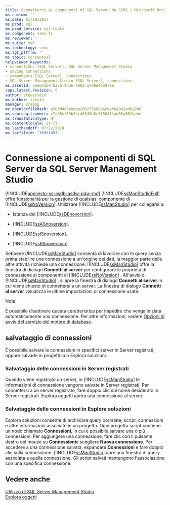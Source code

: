 ```yaml
---
title: Connettersi ai componenti di SQL Server da SSMS | Microsoft Docs
ms.custom: ''
ms.date: 01/19/2017
ms.prod: sql
ms.prod_service: sql-tools
ms.component: ssms-f1
ms.reviewer: ''
ms.suite: sql
ms.technology: ssms
ms.tgt_pltfrm: ''
ms.topic: conceptual
helpviewer_keywords:
- connections [SQL Server], SQL Server Management Studio
- saving connections
- components [SQL Server], connections
- SQL Server Management Studio [SQL Server], connections
ms.assetid: 5eeb41bd-b25b-4d3b-a005-a7d9e4b5978e
caps.latest.revision: 5
author: stevestein
ms.author: sstein
manager: craigg
ms.openlocfilehash: a30dd4d3eedea208255e02b6cbef6a842ad81906
ms.sourcegitcommit: c7a98ef59b3bc46245b8c3f5643fad85a082debe
ms.translationtype: HT
ms.contentlocale: it-IT
ms.lasthandoff: 07/12/2018
ms.locfileid: "38981493"
---
```

# <a name="connect-to-any-sql-server-component-from-sql-server-management-studio"></a>Connessione ai componenti di SQL Server da SQL Server Management Studio
[!INCLUDE[appliesto-ss-asdb-asdw-pdw-md](../../includes/appliesto-ss-asdb-asdw-pdw-md.md)]
[!INCLUDE[ssManStudioFull](../../includes/ssmanstudiofull_md.md)] offre funzionalità per la gestione di qualsiasi componente di [!INCLUDE[ssNoVersion](../../includes/ssnoversion_md.md)]. Utilizzare [!INCLUDE[ssManStudio](../../includes/ssmanstudio_md.md)] per collegarsi a:  
  
-   Istanza del [!INCLUDE[ssDEnoversion](../../includes/ssdenoversion_md.md)].  
  
-   [!INCLUDE[ssASnoversion](../../includes/ssasnoversion_md.md)].  
  
-   [!INCLUDE[ssISnoversion](../../includes/ssisnoversion_md.md)].  
  
-   [!INCLUDE[ssRSnoversion](../../includes/ssrsnoversion_md.md)].  
  
Sebbene [!INCLUDE[ssManStudio](../../includes/ssmanstudio_md.md)] consenta di lavorare con le query senza prima stabilire una connessione a un'origine dei dati, la maggior parte delle altre attività richiede una connessione. [!INCLUDE[ssManStudio](../../includes/ssmanstudio_md.md)] offre la finestra di dialogo **Connetti al server** per configurare le proprietà di connessione ai componenti di [!INCLUDE[ssNoVersion](../../includes/ssnoversion_md.md)] . All'avvio di [!INCLUDE[ssManStudio](../../includes/ssmanstudio_md.md)] , si apre la finestra di dialogo **Connetti al server** in cui viene chiesto di connettersi a un server. La finestra di dialogo **Connetti al server** visualizza le ultime impostazioni di connessione usate.  
  
> [!NOTE]  
> È possibile disattivare questa caratteristica per impedire che venga iniziata automaticamente una connessione. Per altre informazioni, vedere [Opzioni di avvio del servizio del motore di database](http://msdn.microsoft.com/d373298b-f6cf-458a-849d-7083ecb54ef5).  
  
## <a name="saving-connections"></a>salvataggio di connessioni  
È possibile salvare le connessioni in specifici server in Server registrati, oppure salvarle in progetti con Esplora soluzioni.  
  
### <a name="saving-connections-in-registered-servers"></a>Salvataggio delle connessioni in Server registrati  
Quando viene registrato un server, in [!INCLUDE[ssManStudio](../../includes/ssmanstudio_md.md)] le informazioni di connessione vengono salvate in Server registrati. Per connettersi a un server registrato, fare doppio clic sul nome desiderato in Server registrati. Esplora oggetti aprirà una connessione al server.  
  
### <a name="saving-connections-in-solution-explorer"></a>Salvataggio delle connessioni in Esplora soluzioni  
Esplora soluzioni consente di archiviare query correlate, script, connessioni e altre informazioni associate in un progetto. Ogni progetto script contiene un nodo chiamato **Connessioni**, in cui è possibile salvare una o più connessioni. Per aggiungere una connessione, fare clic con il pulsante destro del mouse su **Connessioni**e scegliere **Nuova connessione**. Per accedere a una connessione salvata, espandere **Connessioni** e fare doppio clic sulla connessione. [!INCLUDE[ssManStudio](../../includes/ssmanstudio_md.md)] apre una finestra di query associata a quella connessione. Gli script salvati mantengono l'associazione con una specifica connessione.  
  
## <a name="see-also"></a>Vedere anche  
[Utilizzo di SQL Server Management Studio](../../ssms/use-sql-server-management-studio.md)  
[Esplora oggetti](../../ssms/object/object-explorer.md)  
  
